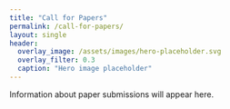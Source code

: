 ```yaml
---
title: "Call for Papers"
permalink: /call-for-papers/
layout: single
header:
  overlay_image: /assets/images/hero-placeholder.svg
  overlay_filter: 0.3
  caption: "Hero image placeholder"
---
```


Information about paper submissions will appear here.
